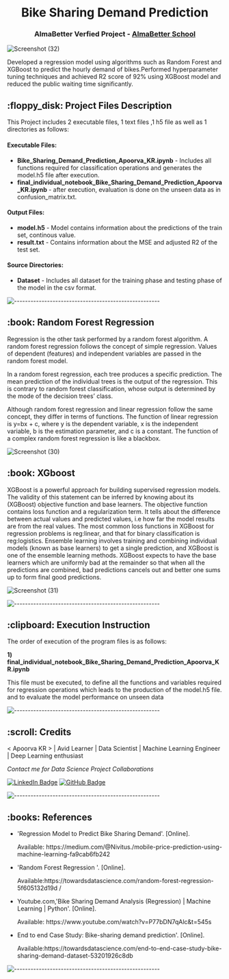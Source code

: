 
</p>
<h1 align="center"> Bike Sharing Demand Prediction </h1>
<h3 align="center"> AlmaBetter Verfied Project - <a href="https://www.almabetter.com/"> AlmaBetter School </a> </h5>



![Screenshot (32)](https://user-images.githubusercontent.com/102009481/177841865-7d86b86b-2849-4240-92c5-26ee85b8715b.png)




<p>Developed a regression model using algorithms such as Random Forest and XGBoost to predict the hourly demand of bikes.Performed hyperparameter tuning techniques and achieved R2 score of 92% using XGBoost model and reduced the public waiting time significantly.</p>

<h2> :floppy_disk: Project Files Description</h2>


<p>This Project includes 2 executable files, 1 text files ,1 h5 file as well as 1 directories as follows:</p>
<h4>Executable Files:</h4>
<ul>
  
  <li><b>Bike_Sharing_Demand_Prediction_Apoorva_KR.ipynb</b> - Includes all functions required for classification operations  and generates the model.h5 file after execution.</li>
  <li><b>final_individual_notebook_Bike_Sharing_Demand_Prediction_Apoorva_KR.ipynb</b> -  after execution, evaluation is done on the unseen data as in confusion_matrix.txt.</li>
</ul>

<h4>Output Files:</h4>
<ul>
  <li><b>model.h5</b> - Model contains information about the predictions of the train set, continous value.</li>
  <li><b>result.txt</b> - Contains information about the MSE and adjusted R2 of the test set.</li>
  
</ul>

<h4>Source Directories:</h4>
<ul>
  <li><b>Dataset</b> - Includes all dataset  for the training phase  and testing phase of the model in the csv format.</li>
  
</ul>


  
</ul>

![-----------------------------------------------------](https://raw.githubusercontent.com/andreasbm/readme/master/assets/lines/rainbow.png)

<h2> :book: Random Forest Regression </h2>

<p> Regression is the other task performed by a random forest algorithm. A random forest regression follows the concept of simple regression. Values of dependent (features) and independent variables are passed in the random forest model.

In a random forest regression, each tree produces a specific prediction. The mean prediction of the individual trees is the output of the regression. This is contrary to random forest classification, whose output is determined by the mode of the decision trees’ class.

Although random forest regression and linear regression follow the same concept, they differ in terms of functions. The function of linear regression is y=bx + c, where y is the dependent variable, x is the independent variable, b is the estimation parameter, and c is a constant. The function of a complex random forest regression is like a blackbox.
   
  ![Screenshot (30)](https://user-images.githubusercontent.com/102009481/177840433-ff993854-46d5-4a0f-bc39-941a6e05d1cc.png)


<h2> :book: XGboost </h2>

<p> XGBoost is a powerful approach for building supervised regression models. The validity of this statement can be inferred by knowing about its (XGBoost) objective function and base learners. The objective function contains loss function and a regularization term. It tells about the difference between actual values and predicted values, i.e how far the model results are from the real values. The most common loss functions in XGBoost for regression problems is reg:linear, and that for binary classification is reg:logistics. Ensemble learning involves training and combining individual models (known as base learners) to get a single prediction, and XGBoost is one of the ensemble learning methods. XGBoost expects to have the base learners which are uniformly bad at the remainder so that when all the predictions are combined, bad predictions cancels out and better one sums up to form final good predictions.


![Screenshot (31)](https://user-images.githubusercontent.com/102009481/177841156-6e6d4692-ef27-40b3-afd6-f84c60442ba2.png)




![-----------------------------------------------------](https://raw.githubusercontent.com/andreasbm/readme/master/assets/lines/rainbow.png)

<h2> :clipboard: Execution Instruction</h2>
<p>The order of execution of the program files is as follows:</p>


<p><b>1) final_individual_notebook_Bike_Sharing_Demand_Prediction_Apoorva_KR.ipynb</b></p>
<p> This file must be executed, to define all the functions and variables required for regression operations which leads to the production of the model.h5 file. and to evaluate the model performance on unseen data






 

![-----------------------------------------------------](https://raw.githubusercontent.com/andreasbm/readme/master/assets/lines/rainbow.png)

<!-- CREDITS -->
<h2 id="credits"> :scroll: Credits</h2>

< Apoorva KR > | Avid Learner | Data Scientist | Machine Learning Engineer | Deep Learning enthusiast

<p> <i> Contact me for Data Science Project Collaborations</i></p>


[![LinkedIn Badge](https://img.shields.io/badge/LinkedIn-0077B5?style=for-the-badge&logo=linkedin&logoColor=white)](https://www.linkedin.com/in/apoorva-r-gowda/)
[![GitHub Badge](https://img.shields.io/badge/GitHub-100000?style=for-the-badge&logo=github&logoColor=white)](https://github.com/apoorvaKR12695)



![-----------------------------------------------------](https://raw.githubusercontent.com/andreasbm/readme/master/assets/lines/rainbow.png)
<h2> :books: References</h2>
<ul>
      <li><p>'Regression Model to Predict Bike Sharing Demand'. [Online].</p>
      <p>Available: https://medium.com/@Nivitus./mobile-price-prediction-using-machine-learning-fa9cab6fb242
  </li>
  
  <li><p>'Random Forest Regression '. [Online].</p>
      <p>Available:https://towardsdatascience.com/random-forest-regression-5f605132d19d /</p>
  </li>
  <li><p>Youtube.com,'Bike Sharing Demand Analysis (Regression) | Machine Learning | Python'. [Online].</p>
      <p>Available: https://www.youtube.com/watch?v=P77bDN7qAlc&t=545s</p>
  </li>
  
  </li>
  <li><p>End to end Case Study: Bike-sharing demand prediction'. [Online].</p>
      <p>Available:https://towardsdatascience.com/end-to-end-case-study-bike-sharing-demand-dataset-53201926c8db</p>
  </li>
  
</ul>

![-----------------------------------------------------](https://raw.githubusercontent.com/andreasbm/readme/master/assets/lines/rainbow.png)





